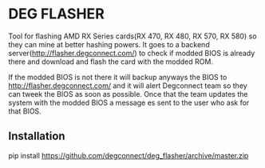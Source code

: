 DEG FLASHER
===========

Tool for flashing AMD RX Series cards(RX 470, RX 480, RX 570, RX 580) so they can mine at better hashing powers. It goes to a backend server(http://flasher.degconnect.com/) to check if modded BIOS is already there and download and flash the card with the modded ROM.

If the modded BIOS is not there it will backup anyways the BIOS to http://flasher.degconnect.com/ and it will alert Degconnect team so they can tweek the BIOS as soon as possible. Once that the team updates the system with the modded BIOS a message es sent to the user who ask for that BIOS.


## Installation

pip install https://github.com/degconnect/deg_flasher/archive/master.zip


